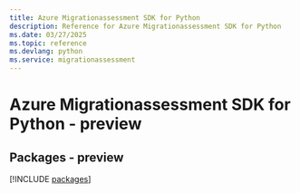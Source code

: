 ```yaml
---
title: Azure Migrationassessment SDK for Python
description: Reference for Azure Migrationassessment SDK for Python
ms.date: 03/27/2025
ms.topic: reference
ms.devlang: python
ms.service: migrationassessment
---
```

# Azure Migrationassessment SDK for Python - preview
## Packages - preview
[!INCLUDE [packages](migrationassessment-index.md)]